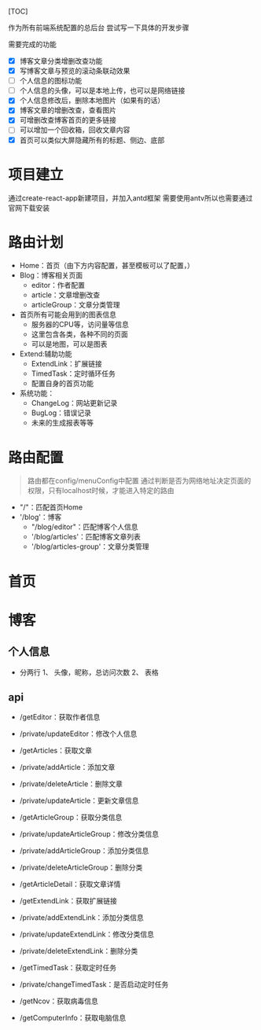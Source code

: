 [TOC]

作为所有前端系统配置的总后台
尝试写一下具体的开发步骤

需要完成的功能
- [x] 博客文章分类增删改查功能
- [x] 写博客文章与预览的滚动条联动效果
- [ ] 个人信息的图标功能
- [ ] 个人信息的头像，可以是本地上传，也可以是网络链接
- [x] 个人信息修改后，删除本地图片（如果有的话）
- [x] 博客文章的增删改查，查看图片
- [x] 可增删改查博客首页的更多链接
- [ ] 可以增加一个回收箱，回收文章内容
- [x] 首页可以类似大屏隐藏所有的标题、侧边、底部

# 项目建立
通过create-react-app新建项目，并加入antd框架
需要使用antv所以也需要通过官网下载安装

# 路由计划
- Home：首页（由下方内容配置，甚至模板可以了配置，）
- Blog：博客相关页面
  - editor：作者配置
  - article：文章增删改查
  - articleGroup：文章分类管理
- 首页所有可能会用到的图表信息
  - 服务器的CPU等，访问量等信息
  - 这里包含各类，各种不同的页面
  - 可以是地图，可以是图表
- Extend:辅助功能
  - ExtendLink：扩展链接
  - TimedTask：定时循环任务
  - 配置自身的首页功能
- 系统功能：
  - ChangeLog：网站更新记录
  - BugLog：错误记录
  - 未来的生成报表等等


# 路由配置
> 路由都在config/menuConfig中配置
> 通过判断是否为网络地址决定页面的权限，只有localhost时候，才能进入特定的路由
- "/"：匹配首页Home
- '/blog'：博客
  - "/blog/editor"：匹配博客个人信息
  - '/blog/articles'：匹配博客文章列表
  - '/blog/articles-group'：文章分类管理


# 首页

# 博客
## 个人信息
- 分两行
1、 头像，昵称，总访问次数
2、 表格

## api
- /getEditor：获取作者信息
- /private/updateEditor：修改个人信息
  
- /getArticles：获取文章
- /private/addArticle：添加文章
- /private/deleteArticle：删除文章
- /private/updateArticle：更新文章信息

- /getArticleGroup：获取分类信息
- /private/updateArticleGroup：修改分类信息
- /private/addArticleGroup：添加分类信息
- /private/deleteArticleGroup：删除分类

- /getArticleDetail：获取文章详情

- /getExtendLink：获取扩展链接
- /private/addExtendLink：添加分类信息
- /private/updateExtendLink：修改分类信息
- /private/deleteExtendLink：删除分类

- /getTimedTask：获取定时任务
- /private/changeTimedTask：是否启动定时任务

- /getNcov：获取病毒信息
- /getComputerInfo：获取电脑信息